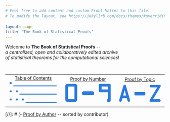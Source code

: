```yaml
---
# Feel free to add content and custom Front Matter to this file.
# To modify the layout, see https://jekyllrb.com/docs/themes/#overriding-theme-defaults

layout: page
title: "The Book of Statistical Proofs"
---
```



Welcome to **The Book of Statistical Proofs** -- <br>
*a centralized, open and collaboratively edited archive <br>
of statistical theorems for the computational sciences*! <br>

<br>
<table style="border:0px">
  <tr>
    <td style="text-align:center"> <a href="/Indexes/Table_of_Contents.html">Table of Contents</a> <br> <a href="/Indexes/Table_of_Contents.html"><img src="/Images/Index1.png"></a> </td>
    <td style="text-align:center"> <a href="/Indexes/Proof_by_Number.html">Proof by Number</a> <br> <a href="/Indexes/Proof_by_Number.html"><img src="/Images/Index2.png"></a> </td>
    <td style="text-align:center"> <a href="/Indexes/Proof_by_Topic.html">Proof by Topic</a> <br> <a href="/Indexes/Proof_by_Topic.html"><img src="/Images/Index3.png"></a> </td>
  </tr>
</table>

[//]: # (- [Proof by Author](Indexes/Proof_by_Author.md) -- sorted by contributor)